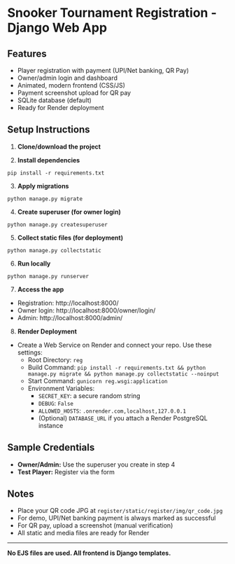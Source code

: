 # Snooker Tournament Registration - Django Web App

## Features
- Player registration with payment (UPI/Net banking, QR Pay)
- Owner/admin login and dashboard
- Animated, modern frontend (CSS/JS)
- Payment screenshot upload for QR pay
- SQLite database (default)
- Ready for Render deployment

## Setup Instructions

1. **Clone/download the project**

2. **Install dependencies**
```
pip install -r requirements.txt
```

3. **Apply migrations**
```
python manage.py migrate
```

4. **Create superuser (for owner login)**
```
python manage.py createsuperuser
```

5. **Collect static files (for deployment)**
```
python manage.py collectstatic
```

6. **Run locally**
```
python manage.py runserver
```

7. **Access the app**
- Registration: http://localhost:8000/
- Owner login: http://localhost:8000/owner/login/
- Admin: http://localhost:8000/admin/

8. **Render Deployment**
- Create a Web Service on Render and connect your repo. Use these settings:
  - Root Directory: `reg`
  - Build Command: `pip install -r requirements.txt && python manage.py migrate && python manage.py collectstatic --noinput`
  - Start Command: `gunicorn reg.wsgi:application`
  - Environment Variables:
    - `SECRET_KEY`: a secure random string
    - `DEBUG`: `False`
    - `ALLOWED_HOSTS`: `.onrender.com,localhost,127.0.0.1`
    - (Optional) `DATABASE_URL` if you attach a Render PostgreSQL instance

## Sample Credentials
- **Owner/Admin:** Use the superuser you create in step 4
- **Test Player:** Register via the form

## Notes
- Place your QR code JPG at `register/static/register/img/qr_code.jpg`
- For demo, UPI/Net banking payment is always marked as successful
- For QR pay, upload a screenshot (manual verification)
- All static and media files are ready for Render

---

**No EJS files are used. All frontend is Django templates.**
